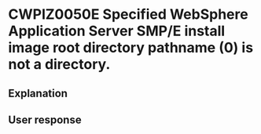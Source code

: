 # CWPIZ0050E Specified WebSphere Application Server SMP/E install image root directory pathname (0) is not a directory.

## Explanation

## User response